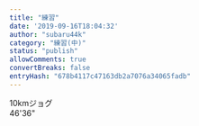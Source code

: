 ```yaml
---
title: "練習"
date: '2019-09-16T18:04:32'
author: "subaru44k"
category: "練習(中)"
status: "publish"
allowComments: true
convertBreaks: false
entryHash: "678b4117c47163db2a7076a34065fadb"
---
```

10kmジョグ<br>
46'36"
